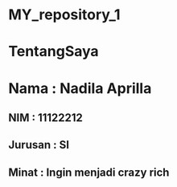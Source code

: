 # MY_repository_1
# TentangSaya
<h1>Nama : Nadila Aprilla
<h2>NIM : 11122212
<h2>Jurusan : SI
<h2>Minat : Ingin menjadi crazy rich
